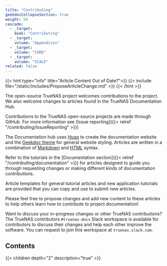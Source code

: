 ```yaml
---
title: "Contributing"
geekdocCollapseSection: true
weight: 50
cascade:
  - _target:
    book: "Contributing"
  - _target:
    volume: "Appendices"
  - _target:
    volume: "CORE"
  - _target:
    volume: "SCALE"
related: false
---
```


{{< hint type="info" title="Article Content Out of Date?">}}
{{< include file="/static/includes/ProposeArticleChange.md" >}}
{{< /hint >}}

The open-source TrueNAS project welcomes contributions to the project. We also welcome changes to articles found in the TrueNAS Documentation Hub.

Contributions to the TrueNAS open-source projects are made through GitHub. For more information see [Issue reporting]({{< relref "/contributing/IssueReporting" >}})

The Documentation hub uses [Hugo](https://gohugo.io/) to create the documentation website and the [Geekdoc theme](https://geekdocs.de) for general website styling.
Articles are written in a combination of [Markdown](https://daringfireball.net/projects/markdown/syntax) and [HTML](https://www.w3schools.com/html/html_intro.asp) syntax.

Refer to the tutorials in the [Documentation section]({{< relref "/contributing/documentation" >}}) for articles designed to guide you through requesting changes or making different kinds of documentation contributions.

Article templates for general tutorial articles and new application tutorials are provided that you can copy and use to submit new articles.


Please feel free to propose changes and add new content to these articles to help others learn how to contribute to project documentation!

Want to discuss your in-progress changes or other TrueNAS contributions?
The TrueNAS contributors `#truenas-docs` Slack workspace is available for contributors to discuss their changes and help each other improve the software.
You can request to join this workspace at `truenas.slack.com`.

<div class="noprint">

## Contents

{{< children depth="2" description="true" >}}

</div>
